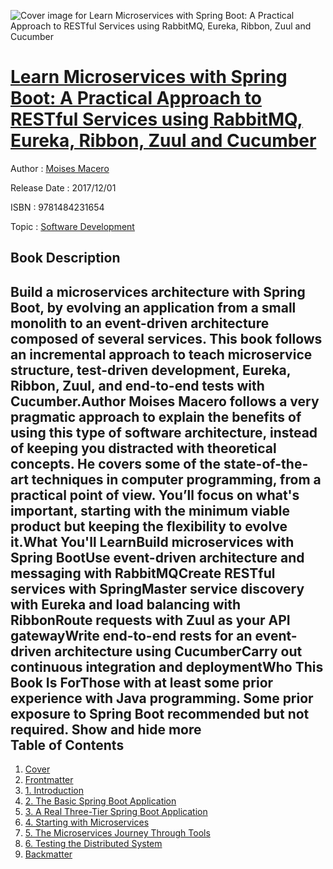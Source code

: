 ![Cover image for Learn Microservices with Spring Boot: A Practical Approach to RESTful Services using RabbitMQ, Eureka, Ribbon, Zuul and Cucumber](https://imgdetail.ebookreading.net/cover/cover/software_development/EB9781484231654.jpg)

[Learn Microservices with Spring Boot: A Practical Approach to RESTful Services using RabbitMQ, Eureka, Ribbon, Zuul and Cucumber](https://ebookreading.net/view/book/Learn+Microservices+with+Spring+Boot%3A+A+Practical+Approach+to+RESTful+Services+using+RabbitMQ%2C+Eureka%2C+Ribbon%2C+Zuul+and+Cucumber-EB9781484231654_1.html "Learn Microservices with Spring Boot: A Practical Approach to RESTful Services using RabbitMQ, Eureka, Ribbon, Zuul and Cucumber")
====================================================================================================================

Author : [Moises Macero](https://ebookreading.net/search/author/Moises+Macero)

Release Date : 2017/12/01

ISBN : 9781484231654

Topic : [Software Development](https://ebookreading.net/search/category/software-development)

Book Description
-----------------

 Build a microservices architecture with Spring Boot, by evolving an application from a small monolith to an event-driven architecture composed of several services. This book follows an incremental approach to teach microservice structure, test-driven development, Eureka, Ribbon, Zuul, and end-to-end tests with Cucumber.Author Moises Macero follows a very pragmatic approach to explain the benefits of using this type of software architecture, instead of keeping you distracted with theoretical concepts. He covers some of the state-of-the-art techniques in computer programming, from a practical point of view. You’ll focus on what's important, starting with the minimum viable product but keeping the flexibility to evolve it.What You'll LearnBuild microservices with Spring BootUse event-driven architecture and messaging with RabbitMQCreate RESTful services with SpringMaster service discovery with Eureka and load balancing with RibbonRoute requests with Zuul as your API gatewayWrite end-to-end rests for an event-driven architecture using CucumberCarry out continuous integration and deploymentWho This Book Is ForThose with at least some prior experience with Java programming. Some prior exposure to Spring Boot recommended but not required.        Show and hide more                
Table of Contents
-----------------

1. [Cover](https://ebookreading.net/view/book/Learn+Microservices+with+Spring+Boot%3A+A+Practical+Approach+to+RESTful+Services+using+RabbitMQ%2C+Eureka%2C+Ribbon%2C+Zuul+and+Cucumber-EB9781484231654_1.html)
1. [Frontmatter](https://ebookreading.net/view/book/Learn+Microservices+with+Spring+Boot%3A+A+Practical+Approach+to+RESTful+Services+using+RabbitMQ%2C+Eureka%2C+Ribbon%2C+Zuul+and+Cucumber-EB9781484231654_2.html)
1. [1. Introduction](https://ebookreading.net/view/book/Learn+Microservices+with+Spring+Boot%3A+A+Practical+Approach+to+RESTful+Services+using+RabbitMQ%2C+Eureka%2C+Ribbon%2C+Zuul+and+Cucumber-EB9781484231654_3.html)
1. [2. The Basic Spring Boot Application](https://ebookreading.net/view/book/Learn+Microservices+with+Spring+Boot%3A+A+Practical+Approach+to+RESTful+Services+using+RabbitMQ%2C+Eureka%2C+Ribbon%2C+Zuul+and+Cucumber-EB9781484231654_4.html)
1. [3. A Real Three-Tier Spring Boot Application](https://ebookreading.net/view/book/Learn+Microservices+with+Spring+Boot%3A+A+Practical+Approach+to+RESTful+Services+using+RabbitMQ%2C+Eureka%2C+Ribbon%2C+Zuul+and+Cucumber-EB9781484231654_5.html)
1. [4. Starting with Microservices](https://ebookreading.net/view/book/Learn+Microservices+with+Spring+Boot%3A+A+Practical+Approach+to+RESTful+Services+using+RabbitMQ%2C+Eureka%2C+Ribbon%2C+Zuul+and+Cucumber-EB9781484231654_6.html)
1. [5. The Microservices Journey Through Tools](https://ebookreading.net/view/book/Learn+Microservices+with+Spring+Boot%3A+A+Practical+Approach+to+RESTful+Services+using+RabbitMQ%2C+Eureka%2C+Ribbon%2C+Zuul+and+Cucumber-EB9781484231654_7.html)
1. [6. Testing the Distributed System](https://ebookreading.net/view/book/Learn+Microservices+with+Spring+Boot%3A+A+Practical+Approach+to+RESTful+Services+using+RabbitMQ%2C+Eureka%2C+Ribbon%2C+Zuul+and+Cucumber-EB9781484231654_8.html)
1. [Backmatter](https://ebookreading.net/view/book/Learn+Microservices+with+Spring+Boot%3A+A+Practical+Approach+to+RESTful+Services+using+RabbitMQ%2C+Eureka%2C+Ribbon%2C+Zuul+and+Cucumber-EB9781484231654_9.html)
